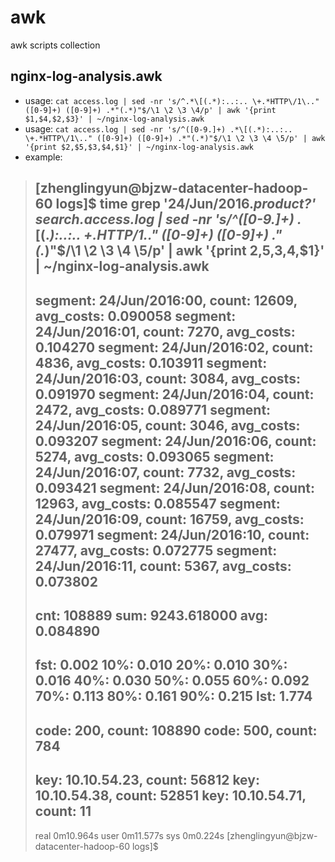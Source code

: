 # awk
awk scripts collection

## nginx-log-analysis.awk
* usage: `cat access.log | sed -nr 's/^.*\[(.*):..:.. \+.*HTTP\/1\.." ([0-9]+) ([0-9]+) .*"(.*)"$/\1 \2 \3 \4/p' | awk '{print $1,$4,$2,$3}' | ~/nginx-log-analysis.awk`
* usage: `cat access.log | sed -nr 's/^([0-9.]+) .*\[(.*):..:.. \+.*HTTP\/1\.." ([0-9]+) ([0-9]+) .*"(.*)"$/\1 \2 \3 \4 \5/p' | awk '{print $2,$5,$3,$4,$1}' | ~/nginx-log-analysis.awk`
* example:
> [zhenglingyun@bjzw-datacenter-hadoop-60 logs]$ time grep '24/Jun/2016.*product?' search.access.log | sed -nr 's/^([0-9.]+) .*\[(.*):..:.. \+.*HTTP\/1\.." ([0-9]+) ([0-9]+) .*"(.*)"$/\1 \2 \3 \4 \5/p' | awk '{print $2,$5,$3,$4,$1}' | ~/nginx-log-analysis.awk
> --------------------------
> segment: 24/Jun/2016:00, count: 12609, avg_costs: 0.090058
> segment: 24/Jun/2016:01, count: 7270, avg_costs: 0.104270
> segment: 24/Jun/2016:02, count: 4836, avg_costs: 0.103911
> segment: 24/Jun/2016:03, count: 3084, avg_costs: 0.091970
> segment: 24/Jun/2016:04, count: 2472, avg_costs: 0.089771
> segment: 24/Jun/2016:05, count: 3046, avg_costs: 0.093207
> segment: 24/Jun/2016:06, count: 5274, avg_costs: 0.093065
> segment: 24/Jun/2016:07, count: 7732, avg_costs: 0.093421
> segment: 24/Jun/2016:08, count: 12963, avg_costs: 0.085547
> segment: 24/Jun/2016:09, count: 16759, avg_costs: 0.079971
> segment: 24/Jun/2016:10, count: 27477, avg_costs: 0.072775
> segment: 24/Jun/2016:11, count: 5367, avg_costs: 0.073802
> --------------------------
> cnt: 108889
> sum: 9243.618000
> avg: 0.084890
> --------------------------
> fst: 0.002
> 10%: 0.010
> 20%: 0.010
> 30%: 0.016
> 40%: 0.030
> 50%: 0.055
> 60%: 0.092
> 70%: 0.113
> 80%: 0.161
> 90%: 0.215
> lst: 1.774
> --------------------------
> code: 200, count: 108890
> code: 500, count: 784
> --------------------------
> key: 10.10.54.23, count: 56812
> key: 10.10.54.38, count: 52851
> key: 10.10.54.71, count: 11
> --------------------------
> 
> real    0m10.964s
> user    0m11.577s
> sys 0m0.224s
> [zhenglingyun@bjzw-datacenter-hadoop-60 logs]$
